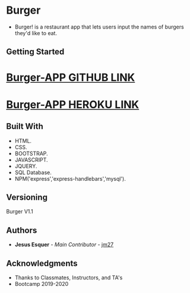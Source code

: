 # Burger

* Burger! is a restaurant app that lets users input the names of burgers they'd like to eat.


## Getting Started

[Burger-APP GITHUB LINK](https://github.com/jm27/burger "Homepage")
======

[Burger-APP HEROKU LINK](https://burger-app-jm27.herokuapp.com/ "Homepage")
======

## Built With

* HTML.
* CSS.
* BOOTSTRAP.
* JAVASCRIPT.
* JQUERY.
* SQL Database.
* NPM('express','express-handlebars','mysql').

## Versioning
Burger V1.1

## Authors

* **Jesus Esquer** - *Main Contributor* - [jm27](https://github.com/jm27)


## Acknowledgments

* Thanks to Classmates, Instructors, and TA's 
* Bootcamp 2019-2020

 

